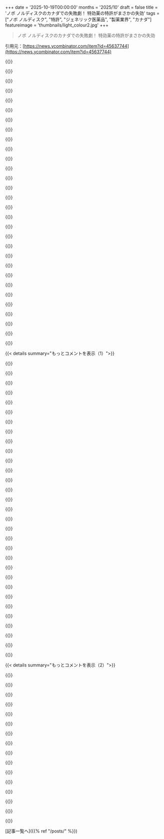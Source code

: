 +++
date = '2025-10-19T00:00:00'
months = '2025/10'
draft = false
title = 'ノボ ノルディスクのカナダでの失敗劇！ 特効薬の特許がまさかの失効'
tags = ["ノボ ノルディスク", "特許", "ジェネリック医薬品", "製薬業界", "カナダ"]
featureimage = 'thumbnails/light_colour2.jpg'
+++

> ノボ ノルディスクのカナダでの失敗劇！ 特効薬の特許がまさかの失効

引用元：[https://news.ycombinator.com/item?id=45637744](https://news.ycombinator.com/item?id=45637744)




{{<matomeQuote body="TorontoのMichael Hoffman教授の情報によると、Novo Nordiskはsemaglutideの特許をカナダで出願したけど、最後に維持費を払ったのが2018年なんだ。2019年には維持費未納で特許が失効。延滞料込み$450が高かったのか、1年間の猶予期間も何もしなかったみたい。<br>カナダ当局も「一度失効した特許は復活できない」って言ってるよ。「世界第2位のsemaglutide市場」での信じられない失敗だね！" userName="jzebedee" createdAt="2025/10/19 21:24:37" color="#ff5c5c">}}




{{<matomeQuote body="カナダのメーカー、SandozとApotexが2026年初頭にジェネリック版を発売する準備をしてるらしいね。合法性はさておき、多くのアメリカ人が買いにカナダへ旅行するんじゃないかな。この薬は冷蔵庫で2年持つんだって。" userName="gpt5" createdAt="2025/10/19 21:32:23" color="#785bff">}}




{{<matomeQuote body="こんな大企業の大失敗で誰かクビになるのかな？それとも責任が分散しすぎて、誰も最終的に責任を取らないのかな？製薬会社は、期間限定で高価な独占的IPの保有者にすぎない。最優先は保護をできるだけ長く維持することなのに、なぜ特許が失効するのか理解できないね。特に何十億も稼ぐブロックバスター薬ならなおさらだろ？" userName="0cf8612b2e1e" createdAt="2025/10/19 21:29:54" color="#785bff">}}




{{<matomeQuote body="こういうことでクビになる人は、たいていスケープゴートになるよね。こういう失敗って、一人の人間が忘れたんじゃなくて、ポリシーやチェック体制が機能しなかったシステム全体の失敗だよ。もし全てが一人に任されていたなら、それ自体が失敗だと言えるね。" userName="bawolff" createdAt="2025/10/19 21:52:44" color="#785bff">}}




{{<matomeQuote body="もし2年分の供給を狙うなら、発送をリスク取る方が良いんじゃない？そんなに大量の薬を持って帰ろうとしても、没収される可能性が高いし、普通の小包より個人の方がはるかに検査されやすいからね。" userName="rootusrootus" createdAt="2025/10/19 21:38:11" color="">}}




{{<matomeQuote body="もし脱水状態で買って、水和させなければ、賞味期限はもっと長いかもしれないよ（でも、詳しくは知らないけど）。" userName="stevehawk" createdAt="2025/10/19 21:56:32" color="">}}




{{<matomeQuote body="法の専門家の中には、意図的に特許を失効させた可能性があると主張する人もいるよ：https://www.legal.io/articles/5691258/Novo-Nordisk-Lets-Cana....Science誌がこの可能性を議論しなかったのは驚きだけど、読者コメントでは触れられてる。特許を失効させることで、Patented Medicine Prices Review Boardによる規制を避けるのが狙いって説だね。NNで働いてる人を知ってるけど、かなり混沌としてて政治的だから、内部の過失も否定できないと思うな。" userName="nextos" createdAt="2025/10/19 23:18:25" color="#ff5c5c">}}




{{<matomeQuote body="90日分の供給量なら、問題なく旅行できるはずだよ。" userName="themafia" createdAt="2025/10/19 21:40:18" color="">}}




{{<matomeQuote body="アメリカ行きの荷物に対するデミニミス（少額免税）が一時停止されてるから、以前よりもずっと多くの荷物が検査されてると思うよ。" userName="c2h5oh" createdAt="2025/10/19 22:29:52" color="">}}




{{<matomeQuote body="製薬会社が「高価で期限付きの特許」の保持者だけって言うのは間違いで、科学者にとって失礼だよ。俺たちは何年もかけて薬を設計し、テストして、検証してるんだ。価格を吊り上げる計画なんか立ててないし、みんながShkreliみたいな奴じゃないんだからね。" userName="nijuashi" createdAt="2025/10/20 02:10:37" color="#ff33a1">}}




{{<matomeQuote body="これは「Science」の記事じゃなくて、Derek Loweのブログだよ。Scienceにホストされてるけど、Lowe自身が「編集的に独立してる」って言ってるからね。" userName="wasabi991011" createdAt="2025/10/20 01:15:32" color="">}}




{{<matomeQuote body="俺はアメリカ人じゃないんだけど、外国の処方薬をUSAに持ち帰れるのはかなり限定的な状況だけだよね？今回のケースは無理じゃん。捕まらないとか、罰金や没収されないってこと？" userName="daniel_iversen" createdAt="2025/10/19 21:57:02" color="">}}




{{<matomeQuote body="コストを抑えるのは賛成だけど、注射薬を自分で毎週混ぜたり（量や清潔さの間違いリスク）、高い清潔さで何回分も保管したりする手間は、2年ごとの往復200ドルの価値はないと思うな。リスクを考えすぎかもしれないけど、節約としては小さい気がする。実際、ジェネリックのsemaglutideなら、個人輸入制限もあるけど90日ごとに飛行機で往復しても、3ヶ月で1000ドルは節約できる計算だよ。" userName="greycol" createdAt="2025/10/19 23:25:04" color="#38d3d3">}}




{{<matomeQuote body="「US行きの荷物のde minimisが停止された」から検査される荷物は増えるだろうけど、全体に占める割合は減るかもね。心配ならUAE経由で送るといいよ。俺のヨーロッパやインドの配送業者はみんな関税なしでそうしてるんだ。（個人の物だよ。関税がかかるなら当然払うけどね。）" userName="JumpCrisscross" createdAt="2025/10/19 22:48:02" color="#45d325">}}




{{<matomeQuote body="「全てが一人の人間に依存してるなら失敗だ」に同意するよ。バスファクターって、業界では昔から当たり前のことだったからね。1994年にMichael McLayが、Guido van RossumがバスにひかれたらPython言語はどうなるかって聞いたのが最初の例みたいだよ。<br>https://en.wikipedia.org/wiki/Bus_factor<br>http://legacy.python.org/search/hypermail/python-1994q2/1040..." userName="aspenmayer" createdAt="2025/10/20 00:01:52" color="">}}




{{<matomeQuote body="それって主に旅行者向けの話だね。USの住人なら、海外で薬を簡単に買えるわけじゃないんだ。「捕まらない」ってケースなら別だけどね。" userName="valicord" createdAt="2025/10/19 22:50:18" color="">}}




{{<matomeQuote body="UAEから輸入するのに、関税や手数料を払わなくていいの？" userName="CamperBob2" createdAt="2025/10/20 00:10:26" color="">}}




{{<matomeQuote body="legal.ioの記事の主張がよくわかんないんだ。ノボ ノルディスクはカナダでのsemaglutideの特許失効が間違いじゃないって言ってて、IP戦略は意図的だと主張してる。法務アナリストも故意だって見てて、Steven Shapeは年間250〜450ドルの手数料が2026年の期限切れと比べたら大したことないから「明確な決定」だって言うんだ。同時にCSPを申請してるからその解釈は強まるけど、元の特許が失効したせいでCSPが発効できないって。CSPの申請が「意図的」って解釈を補強するなら、特許を失効させてCSPが無効になったのは間違いじゃないの？CSPは知らなかったけど、Wikipediaに詳しいよ。特許延長みたいなものらしいね。<br>https://en.wikipedia.org/wiki/Supplementary_protection_certi..." userName="nl" createdAt="2025/10/20 04:16:03" color="#45d325">}}




{{<matomeQuote body="見出しすら怪しい内容を「編集的に独立してる」って言い訳するなら、こんな記事載せない方がマシじゃない？" userName="philipallstar" createdAt="2025/10/20 10:45:20" color="">}}




{{<matomeQuote body="俺の勘違いかもしれないけど、大手製薬会社が売ってる薬って、実はよそが開発して、後から買収されたもんが多いんじゃないの？" userName="cperciva" createdAt="2025/10/20 04:14:59" color="">}}




{{<matomeQuote body="カナダでの特許失効手続きって、かなり時間かかるし、期限が近づくと警告の手紙も来るんだよ。遅延料払う手もあるし、再申請だってできる。NNがこれ全部見過ごしたなら、マジで機能不全な組織としか思えないね。" userName="nextos" createdAt="2025/10/20 00:10:50" color="#ff5c5c">}}




{{<matomeQuote body="薬の調合は驚くほど簡単だよ。完璧ではないけどね。Bacteriostatic waterと使い捨ての針、自己修復注射ポートがあれば、過程を通して滅菌状態を簡単に保てる。複数回分を混ぜて冷蔵庫で4～6週間保存できるよ。" userName="choilive" createdAt="2025/10/19 23:31:27" color="">}}




{{<matomeQuote body="保存期間は伸びるだろうけど、注射薬だろ？すごく清潔な水と容器で溶かす必要があるんじゃない？血の特性に合わせて塩分濃度やpHも合わせるの？完全に溶かすのにどれくらい混ぜるの？粘度を調整したり、殺菌のためにアルコール入れたりするの？自家製の少量バッチは冷蔵庫でどれくらいもつの？錠剤もあるらしいけど、それも保存期間は？とにかく、適当な薬を飲む前に医者に相談した方がいいよ。" userName="gus_massa" createdAt="2025/10/19 23:01:56" color="#ff5c5c">}}




{{<matomeQuote body="えっ、合法性の問題って何？自分の使う薬を国境を越えて持ち込むのは違法なの？もしそうじゃないなら、何が問題なの？（正直な質問。知らない。）" userName="AnimalMuppet" createdAt="2025/10/19 21:39:56" color="">}}




{{<matomeQuote body="NNを非難してるわけじゃないけど、これは、地面に落ちてる20ドル札を拾うのに忙しくて、足元の小銭を見落としちゃったみたいな状況じゃないかな。このレベルの失敗は、複数の事業部門が本来の仕事をサボった結果としか思えない。社内ではすでに責任の押し付け合いが始まってるだろうね。参照：https://slatestarcodex.com/2014/06/19/money-on-the-ground/<br>https://news.ycombinator.com/item?id=28029044" userName="aspenmayer" createdAt="2025/10/20 00:34:40" color="#ff5c5c">}}




{{<matomeQuote body="Bacteriostatic waterはどこでも手に入るし、容器の中で水和させればいいから、めちゃくちゃ簡単だよ。GLP-1使ってる人の中には、すでにやってる人が絶対いるって保証するよ。" userName="stevehawk" createdAt="2025/10/19 23:22:52" color="">}}




{{<matomeQuote body="”CSPの同時申請”が何と同時だったかによるね。もし特許の失効と同時だったら意味不明だけど、特許の元々の申請と同時だったなら理解できるよ。" userName="simonh" createdAt="2025/10/20 04:27:58" color="">}}




{{<matomeQuote body="AIUI、特許が失効したことで、その薬は政府の価格規制対象外になったんだ。だから言い値で売れたってわけ。<br>しかも、そのほとんどの期間、彼らは”データ独占”によって保護されてたから、8年間が過ぎるまではジェネリックメーカーは独自の臨床試験をしないと承認されなかったんだよ。<br>つまり、独占状態のときに高値をつけられるように、独占期間の一部を諦めたってことさ。" userName="rahimnathwani" createdAt="2025/10/19 21:34:54" color="#38d3d3">}}




{{<matomeQuote body="カナダじゃ、クーポンや割引なしでOzempicのブランド品が月175米ドルくらいだね。アメリカじゃ月800米ドル以上するみたい。<br>アメリカよりかなり安いし、他のGLP-1系薬と比べても合理的だと言える。さらに安くしろってことなのかな？もしそうなら、特許を維持してる競合他社はなぜもっと高値をつけてないんだ？<br>反論だけど、Mounjaro／Tirzepatideは特許保護を維持してる。彼らはもっと高値をつけてるし、そうできるんだよ。" userName="dghlsakjg" createdAt="2025/10/20 00:28:36" color="#ff5733">}}




{{<matomeQuote body="それは2018年のカナダでの価格戦略や特許保護の放棄とは関係ないんじゃないか？<br>カナダでは今、調合薬は許可されてないから、アメリカの話をしてるんだよね？カナダでこの特許が公開された2018年には、アメリカでOzempicの調合薬なんて存在しなかったはずだけど、何が関係してるのかよく分からないな。<br>特許を意図的に手放して高値で売るっていう主張に対して、何を言いたいわけ？" userName="dghlsakjg" createdAt="2025/10/20 01:03:13" color="#785bff">}}




{{< details summary="もっとコメントを表示（1）">}}

{{<matomeQuote body="アメリカでのブランド品の価格は月500ドルくらいだよ。175ドルより高いけど、800ドルではないね。" userName="loeg" createdAt="2025/10/20 03:38:01" color="">}}




{{<matomeQuote body="うん、僕はアメリカにいるよ。僕の知ってる人たちで月800ドル払ってる人なんていないから、それを言ったんだ。みんなオンラインで調合注射を買ってるからね。" userName="SoftTalker" createdAt="2025/10/20 01:23:14" color="">}}




{{<matomeQuote body="Costcoで買えるようになったんだね。前はもっと高かったのに。" userName="metaltyphoon" createdAt="2025/10/20 13:11:10" color="">}}




{{<matomeQuote body="その期間っていつのこと？特許は数ヶ月前に切れたばかりだよ。ジェネリック医薬品が増えてるのは特許切れが理由で、8年間の治験のせいじゃない。既存成分のジェネリックは治験を繰り返す必要ないから安いのさ。この仮説は事実と全然違うし、カナダでの価格も世界的にも安い方だよ。" userName="llm_nerd" createdAt="2025/10/20 01:04:27" color="#ff5c5c">}}




{{<matomeQuote body="カナダでは現在、調剤が許可されてないって？それどういうこと？なんで調剤が許可されない時期があるの？" userName="Marsymars" createdAt="2025/10/20 01:21:03" color="">}}




{{<matomeQuote body="カナダで調剤が許可されてないって？なんでそう思うの？私の家の近くにも調剤薬局あるし、Googleで調べても合法だって分かったよ。" userName="wasabi991011" createdAt="2025/10/20 01:21:46" color="#45d325">}}




{{<matomeQuote body="調剤って怪しいことじゃないんだよ。一般的な医療用途だよ。僕は顔にメトロニダゾールクリームを使うんだけど、防腐剤にアレルギーがあるから、調剤薬局でアレルゲン抜きのものを作ってもらってる。幼児の特殊な用量や、錠剤が飲めない人が液体製剤を必要とするときにもよくあることさ。調剤は普通だよ。" userName="malfist" createdAt="2025/10/20 22:54:21" color="#45d325">}}




{{<matomeQuote body="違うよ。Costcoの発表より前に、Novoから直接聞いたんだ。Costcoで変わるのは、バイアルじゃなくてオートインジェクター版がその値段で買えるってことだけだよ。" userName="loeg" createdAt="2025/10/20 15:44:48" color="">}}




{{<matomeQuote body="この記事によると、特許は2018年に250ドルの更新料を払わなかったせいで失効したんだって。彼らは”データ独占権”に頼ったんだけど、これは彼らの治験データが独占的に使えて、カナダで売りたい人は自分たちで高額な安全性治験をやらなきゃいけないってこと。特許とほぼ同じだけど、独占期間は短いんだ。" userName="aardvarkr" createdAt="2025/10/20 01:39:33" color="#ff5c5c">}}




{{<matomeQuote body="でも、政府や医療保険がその値段を補助してくれるの？" userName="kristianp" createdAt="2025/10/20 02:09:53" color="">}}




{{<matomeQuote body="俺のコメントは、Ozempicの処方についてカナダで現在認められてない調剤の話をしてたんだ。Ozempicは不足してないからね。一般的な調剤の是非を語ってたわけじゃないよ。" userName="dghlsakjg" createdAt="2025/10/21 17:11:52" color="">}}




{{<matomeQuote body="いや、医薬品の特許だと、価格はUSを含む似たような国の平均で決まるんだ。政府による一括購入もあるけど、薬によって違うね。カナダではほとんどの人が民間の医薬品保険を使ってるよ。" userName="beached_whale" createdAt="2025/10/20 03:23:52" color="#785bff">}}




{{<matomeQuote body="俺は”1ヶ月分”でだいたい$300払ってるよ。それが12週間くらいもつんだ。" userName="addaon" createdAt="2025/10/21 04:32:47" color="">}}




{{<matomeQuote body="そうだね、US政府は知的財産権の執行に驚くほど甘いね。もしOzempicやWegovyがアメリカの会社で作られてたら、もっと手に入れるのが難しかったんじゃないかな。" userName="whimsicalism" createdAt="2025/10/20 15:16:33" color="#785bff">}}




{{<matomeQuote body="”データ独占権”に頼ったんだね。それは彼らの試験データが独占的で、カナダで売りたい人はまず莫大な費用をかけて自分で安全性試験をやらないといけないってこと。それって、もしかしたら良いことなのかな？" userName="numpad0" createdAt="2025/10/20 03:27:19" color="#38d3d3">}}




{{<matomeQuote body="カナダ保健省が不足を判断すれば、調剤は許可されるんだ。で、カナダ保健省はもう不足はないと判断したよ。" userName="dghlsakjg" createdAt="2025/10/20 14:01:40" color="#785bff">}}




{{<matomeQuote body="ごめん、いろんな情報源を寄せ集めたんだ。俺は専門家じゃないよ。特許医薬品の価格規制については、ここを見てみてね: https://www.torys.com/our-latest-thinking/publications/2024/..." userName="rahimnathwani" createdAt="2025/10/19 22:35:21" color="#785bff">}}




{{<matomeQuote body="政府が価格規制法を改革しないと、この価格逃れの抜け道はずっと続くと思うよ。" userName="chronos00" createdAt="2025/10/19 23:47:30" color="">}}




{{<matomeQuote body="もっと詳しく言うと、Health CanadaがOzempicはもう不足してないって判断したから、Ozempicの調合は許可されてないんだ。" userName="dghlsakjg" createdAt="2025/10/20 04:43:36" color="#785bff">}}




{{<matomeQuote body="500 USDは700 CADでしょ。たぶん、通貨の換算が不正確なのが問題なんじゃないかな。" userName="jdsully" createdAt="2025/10/21 02:50:32" color="">}}




{{<matomeQuote body="僕の過去のコメント＜https://np.reddit.com/r/MapPorn/comments/1md4wde/the_most_va...＞からの引用なんだけど、Novo Nordiskが特許更新しなかったのは間違いじゃなくて、PMPRBの管轄外になるメリットの方が特許保護の追加年数より価値があると判断したからなんだ。GLP-1が後に肥満治療薬として使われることを考えると、その判断が正しかったかは分からないけど、Novo Nordiskの単純なミスじゃなかったってことね。<br>PMPRBについては、＜https://en.wikipedia.org/wiki/Patented_Medicine_Prices_Revie...＞を参考にして。" userName="TMWNN" createdAt="2025/10/19 21:37:54" color="#45d325">}}




{{<matomeQuote body="興味深い引用だね！でも、あなたはこの件の専門家じゃないでしょ？だから、あまり典拠にはならないんじゃないかな。あなたの主張は何に基づいているの？" userName="mmooss" createdAt="2025/10/20 02:45:23" color="">}}




{{<matomeQuote body="小ネタだけど、Novo Nordiskの最初の成功はInsulinの販売だったんだ。これはカナダで発見されて、発見した科学者たちが“良い目的”のために収益を使うって約束と引き換えに、デンマークの会社に無料でライセンス供与したんだよ。今回の特許SNAFUが、そのとんでもないヤラセの1％でも埋め合わせになるといいけどね。" userName="enslavedrobot" createdAt="2025/10/20 03:39:28" color="">}}




{{<matomeQuote body="InsulinはUS以外ではどこでも安くて、1920年代からあるよ。価格はNovo Nordiskが前世紀に販売したこととは関係ない。＜https://pmc.ncbi.nlm.nih.gov/articles/PMC8597930/＞" userName="nl" createdAt="2025/10/20 04:30:37" color="#38d3d3">}}




{{<matomeQuote body="”良い目的”のために収益を使うって約束の件だけど、今でも彼らはものすごい量の慈善活動をしてるよ。ただ、財団の活動はたぶんデンマークにすごく集中してるけどね。＜https://en.wikipedia.org/wiki/Novo_Nordisk_Foundation＞" userName="simongray" createdAt="2025/10/20 11:00:55" color="">}}




{{<matomeQuote body="今はいろんな種類のInsulinがあるし、元のバージョンを使う人はほとんどいないよ。タイミングや投与量を正確にするのが難しいからね。もちろん、それぞれ特許の状況も違うんだ。" userName="BurningFrog" createdAt="2025/10/20 12:20:38" color="#38d3d3">}}




{{<matomeQuote body="Insulinが特定の薬じゃないってことを知らなかったり、意図的に無視したりする人がいるせいで、Insulinはクリックベイトやレイジベイトにされやすいんだ。糖尿病の人がこんなに多いことを考えると、ちょっとおかしいよね。" userName="lotsofpulp" createdAt="2025/10/20 16:17:23" color="">}}




{{<matomeQuote body="ブラジルではOzempicの特許が2026年7月に切れるって。ジェネリック薬が公共医療SUSで無料提供されるかもって話で、それって最低賃金並みのOzempicが高すぎるから超重要なんだ。今年OzempicをSUSに含める分析は費用差で却下されたけど、特許延長しようと裁判で頑張ってたんだよ。" userName="vitorgrs" createdAt="2025/10/19 21:44:12" color="#ff5c5c">}}




{{<matomeQuote body="SUSって最新の薬の提供はイマイチで、ジェネリックがあっても何年もかかるんだ。患者は医師の書類を手に裁判に訴えることも多かったけど、最高裁が門を閉ざしちゃった。でもdapagliflozinの例もあるし、Semaglutideは政治家の票になるから期待してる。最初は無条件でも、費用が重くなれば年齢や合併症の条件、面倒な書類とか増えると思うよ。" userName="matheusmoreira" createdAt="2025/10/20 02:07:00" color="#ff5c5c">}}




{{<matomeQuote body="ジェネリック薬の価格次第だけど、政府が製造する可能性もあるよね。Fiocruz（連邦政府の研究所）みたいに。リオの市長もみんなにOzempicを配るって言ってるし。公衆衛生システムでは、肥満が減れば医療費も減るから、そこも考えるべきだよ。" userName="vitorgrs" createdAt="2025/10/20 05:55:45" color="#45d325">}}

{{</details>}}




{{< details summary="もっとコメントを表示（2）">}}

{{<matomeQuote body="無料ってことは税金で払うってことだよね。公共システムで提供されるなら、健康リスクがある場合に限って処方されるはずだよ。美容整形だって、みんなが鼻の整形できるわけじゃないでしょ？" userName="1oooqooq" createdAt="2025/10/20 01:28:30" color="">}}




{{<matomeQuote body="ジェネリック薬は超安いし、簡単に作れるから、人口が健康になれば政府の医療費が浮くってのは十分ありえる話だよ。肥満が引き起こす心臓病や癌、その他の病気の費用を考えたらね。" userName="aardvarkr" createdAt="2025/10/20 01:55:26" color="#ff5c5c">}}




{{<matomeQuote body="全く同感。前のコメントが、政府が全ての痩せ薬利用費用を払うみたいに聞こえちゃったから補足したんだ。だって、この薬が儲かるのは健康効果だけじゃなくて、それ以外の理由もあるからね。" userName="1oooqooq" createdAt="2025/10/20 15:01:21" color="">}}




{{<matomeQuote body="まずSUSで肥満外科手術受ける人に処方されるだろうね。ジェネリックOzempicは手術より安いし。SUSで薬もらうには医師の処方箋があれば良いんだ。リオ市長も「リオではデブはいなくなる、みんなOzempic飲むだろう」って言ってたし、彼自身も30kg痩せたってさ。" userName="vitorgrs" createdAt="2025/10/20 06:03:02" color="#38d3d3">}}




{{<matomeQuote body="処方箋だけでOKじゃない場合もあるよ。高価な薬だと患者も複数の医師も、書類を山ほど書いて「正当化」しないといけないんだ。最初は政治家の手前そうしないだろうけど、絶対そうなる。Semaglutideよりずっと安いCOPD薬ですらそうだったからね。政治介入がないと無理だよ。" userName="matheusmoreira" createdAt="2025/10/20 23:41:04" color="#ff5c5c">}}




{{<matomeQuote body="全てのケースじゃないって言うけど、SUS以外の医師でも処方できるでしょ？うちの国はね…。細い健康な人もOzempic買ってるくらいだし。SUSでの薬の受け取りも、少なくともパラナ州ではすごく簡単だよ。高価な薬は中心部の薬局で受け取るだけ。俺は安い薬なら買いに行かないで自分で買っちゃうけどね。" userName="vitorgrs" createdAt="2025/10/21 04:42:39" color="#785bff">}}




{{<matomeQuote body="クレイジーな政治家はずっとクレイジーだね。悲しいけど、リオがそんなのを輸出しちゃってるんだ。" userName="1oooqooq" createdAt="2025/10/20 15:04:38" color="">}}




{{<matomeQuote body="なんで重度の肥満の人に Ozempic を処方しないの？" userName="UltraSane" createdAt="2025/10/20 02:10:01" color="">}}




{{<matomeQuote body="Ozempic は重度肥満にも処方されてるよ。ただ、治療費が高いから患者はほとんど安い方を選ぶんだ。たとえ公的医療がセマグルチドを提供し始めても、利用には条件や”正当化”が必要になる可能性が高い。よくある魂のないカフカesqueな官僚主義だね。これで人々はうんざりして諦めちゃう。そういうのをよく見てきたよ。" userName="matheusmoreira" createdAt="2025/10/20 23:30:29" color="#45d325">}}




{{<matomeQuote body="”最低賃金と同じ”って言っても、時給？週給？月給？それとも年収のこと？" userName="chrisweekly" createdAt="2025/10/20 02:28:59" color="">}}




{{<matomeQuote body="文脈から、Ozempic の費用が”月収まるまる”って意味だと俺にはハッキリ分かったよ。ブラジルの最低賃金は月280だけど、たとえ税金がゼロだとしても、Ozempic は毎月その約70％もするんだ。" userName="tredre3" createdAt="2025/10/20 03:43:05" color="#ff5c5c">}}




{{<matomeQuote body="”全収入”も同じくらい分かりにくいだろ。”月収”ってのが俺が聞きたかったことだよ。お前にはハッキリ分かったのかもしれないけど（どうやって？）、明らかにみんなにはそうじゃないんだ。" userName="chrisweekly" createdAt="2025/10/23 13:56:06" color="">}}




{{<matomeQuote body="そんな単純な話じゃないんだけどさ。アメリカでは給料って時給か年俸で話すけど、ブラジルじゃ普通、月収で表現するんだ。" userName="rapfaria" createdAt="2025/10/20 14:20:31" color="#ff33a1">}}




{{<matomeQuote body="いや、違うよ。コメントには Ozempic の”一回分”が全収入と同じくらいって書いてあったんだ。だから俺は質問したんだよ。" userName="chrisweekly" createdAt="2025/10/23 13:57:59" color="">}}




{{<matomeQuote body="うん、ごめん。ここでは月給の話をしてるんだよ。一ヶ月分ね！" userName="vitorgrs" createdAt="2025/10/20 05:53:28" color="">}}

{{</details>}}



[記事一覧へ]({{% ref "/posts/" %}})
